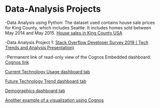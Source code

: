 # Data-Analysis Projects

-Data Analysis using Python: The dataset used contains house sale prices for King County, which includes Seattle. It includes homes sold between May 2014 and May 2015.  [House sales in King County USA](https://github.com/Jennybeth2199/Data-Analysis/blob/main/Data%20Analysis%20with%20Python-House_Sales_in_King_Count_USA.ipynb)

-Data Analysis Project 1: [Stack Overflow Developer Survey 2019 ( Tech Trends and Analysis Presentation)](https://github.com/Jennybeth2199/Data-Analysis/blob/main/Stack%20Overflow%20Developer%20Survey%202019%20(%20Tech%20Trends%20and%20Analysis).pdf)

-Permanent link of read-only view of the Cognos Embedded dashboard:
[Cognos link](https://jp-tok.dataplatform.cloud.ibm.com/dashboards/0455c5df-ca59-4e03-ae46-eb14c9090d43/view/617bd5780ced0fe364b1eee407ca2c062c30730bb3bb8a00d1d47b495a337197a96b1197c8271d5e8c160630a0b9475acf)

  [Current Technology Usage dashboard tab](https://github.com/Jennybeth2199/Data-Analysis/blob/main/Current%20Technology%20Usage%20using%20Cognos.png)

  [Future Technology Trend dashboard tab](https://github.com/Jennybeth2199/Data-Analysis/blob/main/Future%20Technology%20Trend%20dashboard%20using%20Cognos.png)

  [Demographics dashboard tab](https://github.com/Jennybeth2199/Data-Analysis/blob/main/Demographics%20dashboard%20using%20Cognos.png)

[Another example of a visualization using Cognos](https://github.com/Jennybeth2199/Data-Analysis/blob/main/Data%20Visualization%20using%20Cognos.png)
